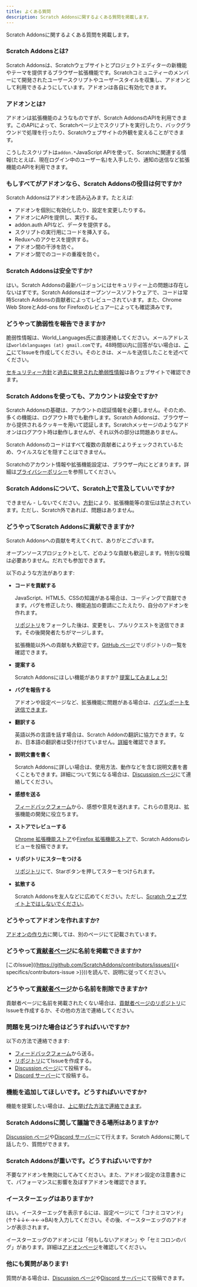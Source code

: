 ```yaml
---
title: よくある質問
description: Scratch Addonsに関するよくある質問を掲載します。
---
```


Scratch Addonsに関するよくある質問を掲載します。

### Scratch Addonsとは?

Scratch Addonsは、Scratchウェブサイトとプロジェクトエディターの新機能やテーマを提供するブラウザー拡張機能です。Scratchコミュニティーのメンバーにて開発されたユーザースクリプトやユーザースタイルを収集し、アドオンとして利用できるようにしています。アドオンは各自に有効化できます。

### アドオンとは?

アドオンは拡張機能のようなものですが、Scratch AddonsのAPIを利用できます。このAPIによって、Scratchページ上でスクリプトを実行したり、バックグラウンドで処理を行ったり、Scratchウェブサイトの外観を変えることができます。

こうしたスクリプトは`addon.*`JavaScript APIを使って、Scratchに関連する情報(たとえば、現在ログイン中のユーザー名)を入手したり、通知の送信など拡張機能のAPIを利用できます。

### もしすべてがアドオンなら、Scratch Addonsの役目は何ですか?

Scratch Addonsはアドオンを読み込みます。たとえば:

- アドオンを個別に有効化したり、設定を変更したりする。
- アドオンにAPIを提供し、実行する。
- addon.auth APIなど、データを提供する。
- スクリプトの実行用にコードを挿入する。
- Reduxへのアクセスを提供する。
- アドオン間の干渉を防ぐ。
- アドオン間でのコードの重複を防ぐ。

### Scratch Addonsは安全ですか?

はい。Scratch Addonsの最新バージョンにはセキュリティー上の問題は存在しないはずです。Scratch Addonsはオープンソースソフトウェアで、コードは常時Scratch Addonsの貢献者によってレビューされています。また、Chrome Web StoreとAdd-ons for Firefoxのレビュアーによっても確認済みです。

### どうやって脆弱性を報告できますか?

脆弱性情報は、World_Languages氏に直接連絡してください。メールアドレスは`worldxlanguages (at) gmail.com`です。48時間以内に回答がない場合は、[ここ](https://github.com/ScratchAddons/ScratchAddons/issues/)にてIssueを作成してください。そのときは、メールを送信したことを述べてください。

[セキュリティー方針](https://github.com/ScratchAddons/ScratchAddons/security/policy)と[過去に発見された脆弱性情報](https://github.com/ScratchAddons/ScratchAddons/security/advisories?state=published)は各ウェブサイトで確認できます。

### Scratch Addonsを使っても、アカウントは安全ですか?

Scratch Addonsの基礎は、アカウントの認証情報を必要しません。そのため、多くの機能は、ログアウト時でも動作します。Scratch Addonsは、ブラウザーから提供されるクッキーを用いて認証します。Scratchメッセージのようなアドオンはログアウト時は動作しませんが、それ以外の部分は問題ありません。

Scratch Addonsのコードはすべて複数の貢献者によりチェックされているため、ウイルスなどを隠すことはできません。

Scratchのアカウント情報や拡張機能設定は、ブラウザー内にとどまります。詳細は[プライバシーポリシー](/docs/privacy/policies/extension)を参照してください。

### Scratch Addonsについて、Scratch上で言及していいですか?

できません - しないでください。[方針](https://scratch.mit.edu/discuss/post/2907564/)により、拡張機能等の宣伝は禁止されています。ただし、Scratch外であれば、問題はありません。

### どうやってScratch Addonsに貢献できますか?

Scratch Addonsへの貢献を考えてくれて、ありがとございます。

オープンソースプロジェクトとして、どのような貢献も歓迎します。特別な役職は必要ありません。だれでも参加できます。

以下のような方法があります:

- **コードを貢献する**

  JavaScript、HTML5、CSSの知識がある場合は、コーディングで貢献できます。バグを修正したり、機能追加の要請にこたえたり、自分のアドオンを作れます。

  [リポジトリ](https://github.com/ScratchAddons/ScratchAddons/)をフォークした後は、変更をし、プルリクエストを送信できます。その後開発者たちがマージします。

  拡張機能以外への貢献も大歓迎です。[GitHub ページ](https://github.com/ScratchAddons)でリポジトリの一覧を確認できます。

- **提案する**

  Scratch Addonsにほしい機能がありますか? [提案してみましょう!](#i-think-you-missed-a-feature-what-can-i-do)

- **バグを報告する**

  アドオンや設定ページなど、拡張機能に問題がある場合は、[バグレポートを送信できます](#what-can-i-do-if-i-find-a-problem)。

- **翻訳する**

  英語以外の言語を話す場合は、Scratch Addonの翻訳に協力できます。なお、日本語の翻訳者は受け付けていません。[詳細](/docs/localization/joining-the-localization-team)を確認できます。

- **説明文書を書く**

  Scratch Addonsに詳しい場合は、使用方法、動作などを含む説明文書を書くこともできます。詳細について気になる場合は、[Discussion ページ](https://github.com/ScratchAddons/ScratchAddons/discussions)にて連絡してください。

- **感想を送る**

  [フィードバックフォーム](https://scratchaddons.com/feedback)から、感想や意見を送れます。これらの意見は、拡張機能の開発に役立ちます。

- **ストアでレビューする**

  [Chrome 拡張機能ストア](https://chrome.google.com/webstore/detail/fbeffbjdlemaoicjdapfpikkikjoneco)や[Firefox 拡張機能ストア](https://addons.mozilla.org/firefox/addon/scratch-messaging-extension/)で、Scratch Addonsのレビューを投稿できます。

- **リポジトリにスターをつける**

  [リポジトリ](https://github.com/ScratchAddons/ScratchAddons)にて、Starボタンを押してスターをつけられます。

- **拡散する**

  Scratch Addonsを友人などに広めてください。ただし、[Scratch ウェブサイト上ではしないでください](#can-i-tell-people-about-scratch-addons-on-scratch)。

### どうやってアドオンを作れますか?

[アドオンの作り方](/docs/develop/getting-started)に関しては、別のページにて記載されています。

### どうやって[貢献者ページ](/contributors)に名前を掲載できますか?

[このIssue]((https://github.com/ScratchAddons/contributors/issues/{{< specifics/contributors-issue >}}))を読んで、説明に従ってください。

### どうやって[貢献者ページ](/contributors)から名前を削除できますか?

貢献者ページに名前を掲載されたくない場合は、[貢献者ページのリポジトリ](https://github.com/ScratchAddons/contributors/issues/)にIssueを作成するか、その他の方法で連絡してください。

### 問題を見つけた場合はどうすればいいですか?

以下の方法で連絡できます:

- [フィードバックフォーム](https://scratchaddons.com/feedback)から送る。
- [リポジトリ](https://github.com/ScratchAddons/ScratchAddons/issues)にてIssueを作成する。
- [Discussion ページ](https://github.com/ScratchAddons/ScratchAddons/discussions)にて投稿する。
- [Discord サーバー](https://discord.gg/R5NBqwMjNc)にて投稿する。

### 機能を追加してほしいです。どうすればいいですか?

機能を提案したい場合は、[上に挙げた方法で連絡できます](#what-can-i-do-if-i-find-a-problem)。

### Scratch Addonsに関して議論できる場所はありますか?

[Discussion ページ](https://github.com/ScratchAddons/ScratchAddons/discussions)や[Discord サーバー](https://discord.gg/R5NBqwMjNc)にて行えます。Scratch Addonsに関して話したり、質問ができます。

### Scratch Addonsが重いです。どうすればいいですか?

不要なアドオンを無効にしてみてください。また、アドオン設定の注意書きにて、パフォーマンスに影響を及ぼすアドオンを確認できます。

### イースターエッグはありますか?

はい。イースターエッグを表示するには、設定ページにて「コナミコマンド」(↑↑↓↓←→←→BA)を入力してください。その後、イースターエッグのアドオンが表示されます。

イースターエッグのアドオンには「何もしないアドオン」や「セミコロンのバグ」があります。詳細は[アドオンページ](/addons)を確認してください。

### 他にも質問があります!

質問がある場合は、[Discussion ページ](https://github.com/ScratchAddons/ScratchAddons/discussions)や[Discord サーバー](https://discord.gg/R5NBqwMjNc)にて投稿できます。
